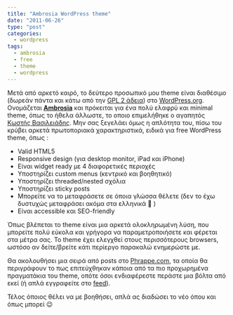```yaml
---
title: "Ambrosia WordPress theme"
date: "2011-06-26"
type: "post"
categories:
  - wordpress
tags:
  - ambrosia
  - free
  - theme
  - wordpress
---
```


Μετά από αρκετό καιρό, το δεύτερο προσωπικό μου theme είναι διαθέσιμο (δωρεάν πάντα και κάτω από την [GPL 2 άδεια](http://www.gnu.org/licenses/gpl-2.0.html "GPL 2.0 license")) στο [WordPress.org](http://wordpress.org/extend/themes/ambrosia "Ambrosia WordPress theme"). Ονομάζεται **[Ambrosia](http://wordpress.org/extend/themes/ambrosia "Ambrosia wordpress theme")** και πρόκειται για ένα πολύ ελαφρύ και minimal theme, όπως το ήθελα άλλωστε, το οποιο επιμελήθηκε ο αγαπητός [Κωστής Βασιλειάδης](http://www.speak.gr/ "Κωστής Βασιλειάδης"). Μην σας ξεγελάει όμως η απλότητα του, πίσω του κρύβει αρκετά πρωτοποριακά χαρακτηριστικά, ειδικά για free WordPress theme, όπως :

- Valid HTML5
- Responsive design (για desktop monitor, iPad και iPhone)
- Είναι widget ready με 4 διαφορετικές περιοχές
- Υποστηρίζει custom menus (κεντρικό και βοηθητικό)
- Υποστηρίζει threaded/nested σχόλια
- Υποστηρίζει sticky posts
- Μπορείτε να το μεταφράσετε σε όποια γλώσσα θέλετε (δεν το έχω δυστυχώς μεταφράσει ακόμα στα ελληνικά 🙁 )
- Είναι accessible και SEO-friendly

Όπως βλέπεται το theme είναι μια αρκετά ολοκληρωμένη λύση, που μπορείτε πολύ εύκολα και γρήγορα να παραμετροποιήσετε και φέρεται στα μέτρα σας. Το theme έχει ελεγχθεί στους περισσότερους browsers, ωστόσο αν δείτε/βρείτε κάτι περίεργο παρακαλώ ενημερώστε με.

Θα ακολουθήσει μια σειρά από posts στο [Phrappe.com](http://phrappe.com/ "Phrappe.com"), τα οποία θα περιγράφουν το πως επιτεύχθηκαν κάποια από τα πιο προχωρημένα πραγματάκια του theme, οπότε όσοι ενδιαφέρεστε περάστε μια βόλτα από εκεί (ή απλά εγγραφείτε στο [feed](http://phrappe.com/feed/ "Phrappe's RSS feed")).

Τέλος όποιος θέλει να με βοηθήσει, απλά ας διαδώσει το νέο όπου και όπως μπορεί 😉

